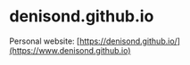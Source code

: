 # denisond.github.io
Personal website: [https://denisond.github.io/](https://www.denisond.github.io)
